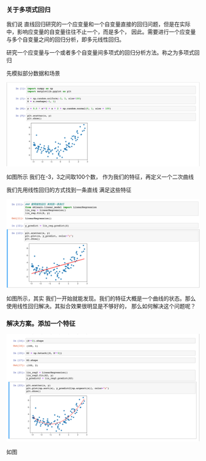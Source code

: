 ### 关于多项式回归

我们说 直线回归研究的一个应变量和一个自变量直接的回归问题，但是在实际中，影响应变量的自变量往往不止一个，而是多个，
因此。需要进行一个应变量与多个自变量之间的回归分析，即多元线性回归。

研究一个应变量与一个或者多个自变量间多项式的回归分析方法。称之为多项式回归

先模拟部分数据和场景

![img.png](img.png)

如图所示 我们在-3，3之间取100个数， 作为我们的特征，再定义一个二次曲线

我们先用线性回归的方式找到一条直线 满足这些特征

![img_1.png](img_1.png)

如图所示，其实 我们一开始就能发现。我们的特征大概是一个曲线的状态。那么使用线性回归解决。其拟合效果很明显是不够好的，
那么如何解决这个问题呢？

### 解决方案。添加一个特征

![img_2.png](img_2.png)

如图


